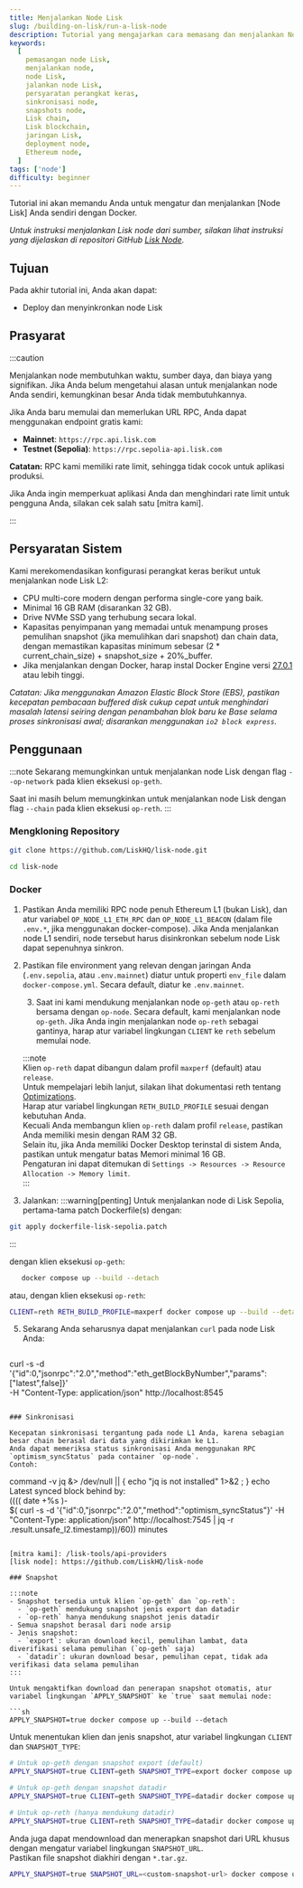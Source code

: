 ```yaml
---
title: Menjalankan Node Lisk
slug: /building-on-lisk/run-a-lisk-node
description: Tutorial yang mengajarkan cara memasang dan menjalankan Node Lisk.
keywords:
  [
    pemasangan node Lisk,
    menjalankan node,
    node Lisk,
    jalankan node Lisk,
    persyaratan perangkat keras,
    sinkronisasi node,
    snapshots node,
    Lisk chain,
    Lisk blockchain,
    jaringan Lisk,
    deployment node,
    Ethereum node,
  ]
tags: ['node']
difficulty: beginner
---
```


Tutorial ini akan memandu Anda untuk mengatur dan menjalankan [Node Lisk] Anda sendiri dengan Docker.  
  
*Untuk instruksi menjalankan Lisk node dari sumber, silakan lihat instruksi yang dijelaskan di repositori GitHub [Lisk Node](https://github.com/LiskHQ/lisk-node?tab=readme-ov-file#source).*

## Tujuan

Pada akhir tutorial ini, Anda akan dapat:

- Deploy dan menyinkronkan node Lisk

## Prasyarat

:::caution

Menjalankan node membutuhkan waktu, sumber daya, dan biaya yang signifikan. Jika Anda belum mengetahui alasan untuk menjalankan node Anda sendiri, kemungkinan besar Anda tidak membutuhkannya.

Jika Anda baru memulai dan memerlukan URL RPC, Anda dapat menggunakan endpoint gratis kami:

- **Mainnet**: `https://rpc.api.lisk.com`
- **Testnet (Sepolia)**: `https://rpc.sepolia-api.lisk.com`

**Catatan:** RPC kami memiliki rate limit, sehingga tidak cocok untuk aplikasi produksi.

Jika Anda ingin memperkuat aplikasi Anda dan menghindari rate limit untuk pengguna Anda, silakan cek salah satu [mitra kami].

:::

## Persyaratan Sistem

Kami merekomendasikan konfigurasi perangkat keras berikut untuk menjalankan node Lisk L2:
- CPU multi-core modern dengan performa single-core yang baik.  
- Minimal 16 GB RAM (disarankan 32 GB).  
- Drive NVMe SSD yang terhubung secara lokal.  
- Kapasitas penyimpanan yang memadai untuk menampung proses pemulihan snapshot (jika memulihkan dari snapshot) dan chain data, dengan memastikan kapasitas minimum sebesar (2 * current_chain_size) + snapshot_size + 20%_buffer.  
- Jika menjalankan dengan Docker, harap instal Docker Engine versi [27.0.1](https://docs.docker.com/engine/release-notes/27.0/) atau lebih tinggi.  

*Catatan: Jika menggunakan Amazon Elastic Block Store (EBS), pastikan kecepatan pembacaan buffered disk cukup cepat untuk menghindari masalah latensi seiring dengan penambahan blok baru ke Base selama proses sinkronisasi awal; disarankan menggunakan `io2 block express`.*

## Penggunaan

:::note
Sekarang memungkinkan untuk menjalankan node Lisk dengan flag `--op-network` pada klien eksekusi `op-geth`.

Saat ini masih belum memungkinkan untuk menjalankan node Lisk dengan flag `--chain` pada klien eksekusi `op-reth`.
:::

### Mengkloning Repository

```sh
git clone https://github.com/LiskHQ/lisk-node.git
```

```sh
cd lisk-node
```

### Docker

1. Pastikan Anda memiliki RPC node penuh Ethereum L1 (bukan Lisk), dan atur variabel `OP_NODE_L1_ETH_RPC` dan `OP_NODE_L1_BEACON` (dalam file `.env.*`, jika menggunakan docker-compose).
   Jika Anda menjalankan node L1 sendiri, node tersebut harus disinkronkan sebelum node Lisk dapat sepenuhnya sinkron.
2. Pastikan file environment yang relevan dengan jaringan Anda (`.env.sepolia`, atau `.env.mainnet`) diatur untuk properti `env_file` dalam `docker-compose.yml`. Secara default, diatur ke `.env.mainnet`.

   3. Saat ini kami mendukung menjalankan node `op-geth` atau `op-reth` bersama dengan `op-node`. Secara default, kami menjalankan node `op-geth`. Jika Anda ingin menjalankan node `op-reth` sebagai gantinya, harap atur variabel lingkungan `CLIENT` ke `reth` sebelum memulai node.  

   :::note  
   Klien `op-reth` dapat dibangun dalam profil `maxperf` (default) atau `release`.  
   Untuk mempelajari lebih lanjut, silakan lihat dokumentasi reth tentang [Optimizations](https://github.com/paradigmxyz/reth/blob/main/book/installation/source.md#optimizations).  
   Harap atur variabel lingkungan `RETH_BUILD_PROFILE` sesuai dengan kebutuhan Anda.  
   Kecuali Anda membangun klien `op-reth` dalam profil `release`, pastikan Anda memiliki mesin dengan RAM 32 GB.  
   Selain itu, jika Anda memiliki Docker Desktop terinstal di sistem Anda, pastikan untuk mengatur batas Memori minimal 16 GB.  
   Pengaturan ini dapat ditemukan di `Settings -> Resources -> Resource Allocation -> Memory limit`.  
   :::

4. Jalankan:
:::warning[penting] 
Untuk menjalankan node di Lisk Sepolia, pertama-tama patch Dockerfile(s) dengan:  
```sh  
git apply dockerfile-lisk-sepolia.patch  
```
:::  

dengan klien eksekusi `op-geth`:  

```sh
   docker compose up --build --detach
   ```

atau, dengan klien eksekusi `op-reth`:  

```sh  
CLIENT=reth RETH_BUILD_PROFILE=maxperf docker compose up --build --detach  
```  
5. Sekarang Anda seharusnya dapat menjalankan `curl` pada node Lisk Anda:  
```sh

   ```
   curl -s -d '{"id":0,"jsonrpc":"2.0","method":"eth_getBlockByNumber","params":["latest",false]}' \
     -H "Content-Type: application/json" http://localhost:8545
   ```

### Sinkronisasi

Kecepatan sinkronisasi tergantung pada node L1 Anda, karena sebagian besar chain berasal dari data yang dikirimkan ke L1.
Anda dapat memeriksa status sinkronisasi Anda menggunakan RPC `optimism_syncStatus` pada container `op-node`.
Contoh:

```
command -v jq  &> /dev/null || { echo "jq is not installed" 1>&2 ; }
echo Latest synced block behind by: \
$((($( date +%s )-\
$( curl -s -d '{"id":0,"jsonrpc":"2.0","method":"optimism_syncStatus"}' -H "Content-Type: application/json" http://localhost:7545 |
   jq -r .result.unsafe_l2.timestamp))/60)) minutes
```

[mitra kami]: /lisk-tools/api-providers
[lisk node]: https://github.com/LiskHQ/lisk-node  

### Snapshot

:::note  
- Snapshot tersedia untuk klien `op-geth` dan `op-reth`:  
  - `op-geth` mendukung snapshot jenis export dan datadir  
  - `op-reth` hanya mendukung snapshot jenis datadir  
- Semua snapshot berasal dari node arsip  
- Jenis snapshot:  
  - `export`: ukuran download kecil, pemulihan lambat, data diverifikasi selama pemulihan (`op-geth` saja)  
  - `datadir`: ukuran download besar, pemulihan cepat, tidak ada verifikasi data selama pemulihan  
:::  

Untuk mengaktifkan download dan penerapan snapshot otomatis, atur variabel lingkungan `APPLY_SNAPSHOT` ke `true` saat memulai node:  

```sh  
APPLY_SNAPSHOT=true docker compose up --build --detach  
```  
Untuk menentukan klien dan jenis snapshot, atur variabel lingkungan `CLIENT` dan `SNAPSHOT_TYPE`:  

```sh  
# Untuk op-geth dengan snapshot export (default)  
APPLY_SNAPSHOT=true CLIENT=geth SNAPSHOT_TYPE=export docker compose up --build --detach  

# Untuk op-geth dengan snapshot datadir  
APPLY_SNAPSHOT=true CLIENT=geth SNAPSHOT_TYPE=datadir docker compose up --build --detach  

# Untuk op-reth (hanya mendukung datadir)  
APPLY_SNAPSHOT=true CLIENT=reth SNAPSHOT_TYPE=datadir docker compose up --build --detach  
```  

Anda juga dapat mendownload dan menerapkan snapshot dari URL khusus dengan mengatur variabel lingkungan `SNAPSHOT_URL`.  
Pastikan file snapshot diakhiri dengan `*.tar.gz`. 
```sh  
APPLY_SNAPSHOT=true SNAPSHOT_URL=<custom-snapshot-url> docker compose up --build --detach  
```